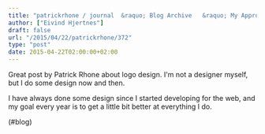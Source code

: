 ```yaml
---
title: "patrickrhone / journal  &raquo; Blog Archive   &raquo; My Approach to Simple Logo Design"
author: ["Eivind Hjertnes"]
draft: false
url: "/2015/04/22/patrickrhone/372"
type: "post"
date: 2015-04-22T02:00:00+02:00
---
```


Great post by Patrick Rhone about logo design. I'm not a designer
myself, but I do some design now and then.

I have always done some design since I started developing for the web,
and my goal every year is to get a little bit better at everything I do.

(#blog)
